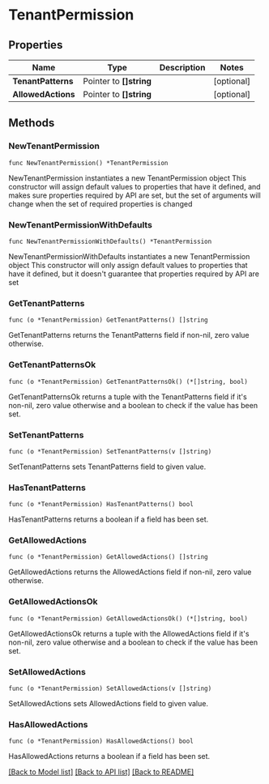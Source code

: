 # TenantPermission

## Properties

Name | Type | Description | Notes
------------ | ------------- | ------------- | -------------
**TenantPatterns** | Pointer to **[]string** |  | [optional] 
**AllowedActions** | Pointer to **[]string** |  | [optional] 

## Methods

### NewTenantPermission

`func NewTenantPermission() *TenantPermission`

NewTenantPermission instantiates a new TenantPermission object
This constructor will assign default values to properties that have it defined,
and makes sure properties required by API are set, but the set of arguments
will change when the set of required properties is changed

### NewTenantPermissionWithDefaults

`func NewTenantPermissionWithDefaults() *TenantPermission`

NewTenantPermissionWithDefaults instantiates a new TenantPermission object
This constructor will only assign default values to properties that have it defined,
but it doesn't guarantee that properties required by API are set

### GetTenantPatterns

`func (o *TenantPermission) GetTenantPatterns() []string`

GetTenantPatterns returns the TenantPatterns field if non-nil, zero value otherwise.

### GetTenantPatternsOk

`func (o *TenantPermission) GetTenantPatternsOk() (*[]string, bool)`

GetTenantPatternsOk returns a tuple with the TenantPatterns field if it's non-nil, zero value otherwise
and a boolean to check if the value has been set.

### SetTenantPatterns

`func (o *TenantPermission) SetTenantPatterns(v []string)`

SetTenantPatterns sets TenantPatterns field to given value.

### HasTenantPatterns

`func (o *TenantPermission) HasTenantPatterns() bool`

HasTenantPatterns returns a boolean if a field has been set.

### GetAllowedActions

`func (o *TenantPermission) GetAllowedActions() []string`

GetAllowedActions returns the AllowedActions field if non-nil, zero value otherwise.

### GetAllowedActionsOk

`func (o *TenantPermission) GetAllowedActionsOk() (*[]string, bool)`

GetAllowedActionsOk returns a tuple with the AllowedActions field if it's non-nil, zero value otherwise
and a boolean to check if the value has been set.

### SetAllowedActions

`func (o *TenantPermission) SetAllowedActions(v []string)`

SetAllowedActions sets AllowedActions field to given value.

### HasAllowedActions

`func (o *TenantPermission) HasAllowedActions() bool`

HasAllowedActions returns a boolean if a field has been set.


[[Back to Model list]](../README.md#documentation-for-models) [[Back to API list]](../README.md#documentation-for-api-endpoints) [[Back to README]](../README.md)


